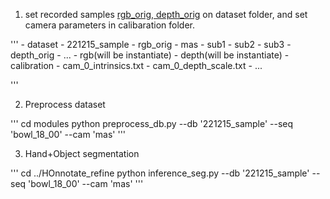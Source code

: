 1. set recorded samples [rgb_orig, depth_orig](1280*780) on dataset folder, and set camera parameters in calibaration folder.

'''
            - dataset
                - 221215_sample
                    - rgb_orig
                        - mas
                        - sub1
                        - sub2
                        - sub3
                    - depth_orig
                        - ...
                    - rgb(will be instantiate)
                    - depth(will be instantiate)
                    - calibration
                        - cam_0_intrinsics.txt
                        - cam_0_depth_scale.txt
                        - ...

'''

2. Preprocess dataset

'''
        cd modules
        python preprocess_db.py --db '221215_sample' --seq 'bowl_18_00' --cam 'mas'
'''

3. Hand+Object segmentation

'''
        cd ../HOnnotate_refine
        python inference_seg.py --db '221215_sample' --seq 'bowl_18_00' --cam 'mas'
'''
